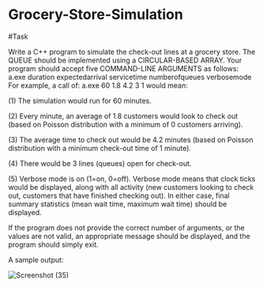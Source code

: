 # Grocery-Store-Simulation

#Task

Write a C++ program to simulate the check-out lines at a grocery store. The QUEUE should be implemented using 
a CIRCULAR-BASED ARRAY. Your program should accept five COMMAND-LINE ARGUMENTS as follows:
a.exe duration expectedarrival servicetime numberofqueues verbosemode
For example, a call of:
a.exe 60 1.8 4.2 3 1
would mean:

(1) The simulation would run for 60 minutes.

(2) Every minute, an average of 1.8 customers would look to check out (based on Poisson distribution with 
a minimum of 0 customers arriving).

(3) The  average  time  to  check  out  would  be  4.2  minutes  (based  on  Poisson  distribution  with  a  minimum 
check-out time of 1 minute).

(4) There would be 3 lines (queues) open for check-out.

(5) Verbose mode is on (1=on, 0=off). Verbose mode means that clock ticks would be displayed, along with 
all  activity  (new  customers  looking  to  check  out,  customers  that  have  finished  checking  out).  In  either 
case, final summary statistics (mean wait time, maximum wait time) should be displayed.

If  the  program  does  not  provide  the  correct  number  of  arguments,  or  the  values  are  not  valid,  an  appropriate 
message should be displayed, and the program should simply exit.

A sample output:

![Screenshot (35)](https://user-images.githubusercontent.com/68082619/169068422-9545026b-9ed6-42ca-8fb2-8b8fa770aea1.png)

